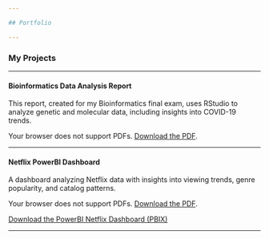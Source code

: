```yaml
---

## Portfolio

---
```


### My Projects

---

#### Bioinformatics Data Analysis Report
This report, created for my Bioinformatics final exam, uses RStudio to analyze genetic and molecular data, including insights into COVID-19 trends.

<object data="pdf/190260662_BMS3025_Report%20(1).pdf" type="application/pdf" width="100%" height="600px">
    <p>Your browser does not support PDFs. <a href="pdf/190260662_BMS3025_Report%20(1).pdf">Download the PDF</a>.</p>
</object>

---

#### Netflix PowerBI Dashboard
A dashboard analyzing Netflix data with insights into viewing trends, genre popularity, and catalog patterns.

<object data="pdf/Netflix%20PowerBI%20Dashboard.pdf" type="application/pdf" width="100%" height="600px">
    <p>Your browser does not support PDFs. <a href="pdf/Netflix%20PowerBI%20Dashboard.pdf">Download the PDF</a>.</p>
</object>

<p><a href="pdf/Netflix%20PowerBI%20Dashboard.pbix">Download the PowerBI Netflix Dashboard (PBIX)</a></p>

---

